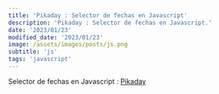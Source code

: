```yaml
---
title: 'Pikaday : Selector de fechas en Javascript'
description: 'Pikaday : Selector de fechas en Javascript.'
date: '2023/01/23'
modified_date: '2023/01/23'
image: /assets/images/posts/js.png
subtitle: 'js'
tags: 'javascript'
---
```


Selector de fechas en Javascript : [Pikaday](https://pikaday.com/)
